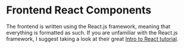 # Frontend React Components

The frontend is written using the React.js framework, meaning that everything is formatted as such. If you are unfamiliar with the React.js framework, I suggest taking a look at their great [Intro to React tutorial](https://reactjs.org/tutorial/tutorial.html).
